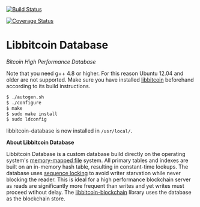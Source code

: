[![Build Status](https://travis-ci.org/libbitcoin/libbitcoin-database.svg?branch=master)](https://travis-ci.org/libbitcoin/libbitcoin-database)

[![Coverage Status](https://coveralls.io/repos/libbitcoin/libbitcoin-database/badge.svg)](https://coveralls.io/r/libbitcoin/libbitcoin-database)

# Libbitcoin Database

*Bitcoin High Performance Database*

Note that you need g++ 4.8 or higher. For this reason Ubuntu 12.04 and older are not supported. Make sure you have installed [libbitcoin](https://github.com/libbitcoin/libbitcoin) beforehand according to its build instructions.

```sh
$ ./autogen.sh
$ ./configure
$ make
$ sudo make install
$ sudo ldconfig
```

libbitcoin-database is now installed in `/usr/local/`.

**About Libbitcoin Database**

Libbitcoin Database is a custom database build directly on the operating system's [memory-mapped file](https://en.wikipedia.org/wiki/Memory-mapped_file) system. All primary tables and indexes are built on an in-memory hash table, resulting in constant-time lookups. The database uses [sequence locking](https://en.wikipedia.org/wiki/Seqlock) to avoid writer starvation while never blocking the reader. This is ideal for a high performance blockchain server as reads are significantly more frequent than writes and yet writes must proceed wtihout delay. The [libbitcoin-blockchain](https://github.com/libbitcoin/libbitcoin-blockchain) library uses the database as the blockchain store.
